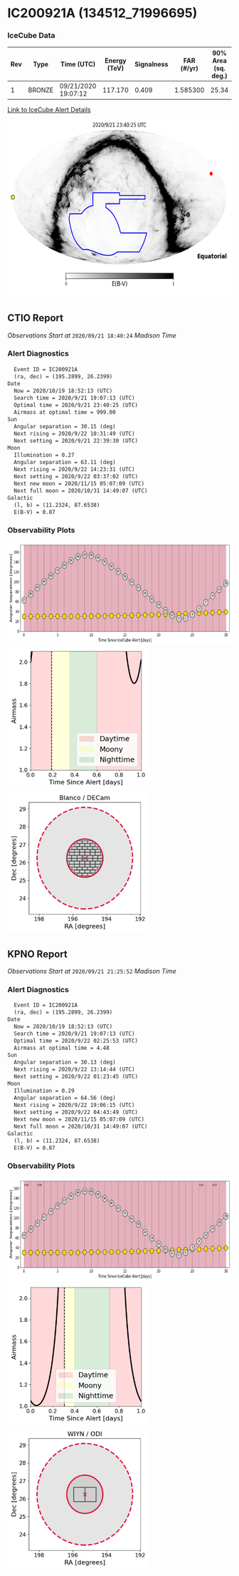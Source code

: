 # IC200921A (134512_71996695)

### IceCube Data

| Rev | Type | Time (UTC) | Energy (TeV) | Signalness | FAR (#/yr) | 90% Area (sq. deg.) |
| --- | --- | --- | --- | --- | --- | --- |
| 1 | BRONZE | 09/21/2020  19:07:12 | 117.170 | 0.409 | 1.585300 | 25.34 |

<a href="https://gcn.gsfc.nasa.gov/gcn/notices_amon_g_b/134512_71996695.amon" target="_blank">Link to IceCube Alert Details</a>

<a href="https://rmorgan10.github.io/AlertMonitoring/IC200921A_1/CTIO_skymap.png" target="_blank">
  <img src="CTIO_skymap.png" alt="CTIO Skymap" style="width:700px;height:400px;">
</a>


## CTIO Report

*Observations Start at*  `2020/09/21 18:40:24`  *Madison Time*

### Alert Diagnostics

```Event
  Event ID = IC200921A
  (ra, dec) = (195.2899, 26.2399)
Date
  Now = 2020/10/19 18:52:13 (UTC)
  Search time = 2020/9/21 19:07:13 (UTC)
  Optimal time = 2020/9/21 23:40:25 (UTC)
  Airmass at optimal time = 999.00
Sun
  Angular separation = 30.15 (deg)
  Next rising = 2020/9/22 10:31:49 (UTC)
  Next setting = 2020/9/21 22:39:30 (UTC)
Moon
  Illumination = 0.27
  Angular separation = 63.11 (deg)
  Next rising = 2020/9/22 14:23:31 (UTC)
  Next setting = 2020/9/22 03:37:02 (UTC)
  Next new moon = 2020/11/15 05:07:09 (UTC)
  Next full moon = 2020/10/31 14:49:07 (UTC)
Galactic
  (l, b) = (11.2324, 87.6538)
  E(B-V) = 0.87
```
### Observability Plots

<a href="https://rmorgan10.github.io/AlertMonitoring/IC200921A_1/CTIO_forecast.png" target="_blank">
  <img src="CTIO_forecast.png" alt="CTIO Forecast" style="width:700px;height:233px;">
</a>

<a href="https://rmorgan10.github.io/AlertMonitoring/IC200921A_1/CTIO_airmass.png" target="_blank">
  <img src="CTIO_airmass.png" alt="CTIO Airmass" style="width:320px;height:320px;">
</a>
<a href="https://rmorgan10.github.io/AlertMonitoring/IC200921A_1/CTIO_fov.png" target="_blank">
  <img src="CTIO_fov.png" alt="CTIO FoV" style="width:320px;height:320px;">
</a>


## KPNO Report

*Observations Start at*  `2020/09/21 21:25:52`  *Madison Time*

### Alert Diagnostics

```Event
  Event ID = IC200921A
  (ra, dec) = (195.2899, 26.2399)
Date
  Now = 2020/10/19 18:52:13 (UTC)
  Search time = 2020/9/21 19:07:13 (UTC)
  Optimal time = 2020/9/22 02:25:53 (UTC)
  Airmass at optimal time = 4.48
Sun
  Angular separation = 30.13 (deg)
  Next rising = 2020/9/22 13:14:44 (UTC)
  Next setting = 2020/9/22 01:23:45 (UTC)
Moon
  Illumination = 0.29
  Angular separation = 64.56 (deg)
  Next rising = 2020/9/22 19:06:15 (UTC)
  Next setting = 2020/9/22 04:43:49 (UTC)
  Next new moon = 2020/11/15 05:07:09 (UTC)
  Next full moon = 2020/10/31 14:49:07 (UTC)
Galactic
  (l, b) = (11.2324, 87.6538)
  E(B-V) = 0.87
```
### Observability Plots

<a href="https://rmorgan10.github.io/AlertMonitoring/IC200921A_1/KPNO_forecast.png" target="_blank">
  <img src="KPNO_forecast.png" alt="KPNO Forecast" style="width:700px;height:233px;">
</a>

<a href="https://rmorgan10.github.io/AlertMonitoring/IC200921A_1/KPNO_airmass.png" target="_blank">
  <img src="KPNO_airmass.png" alt="KPNO Airmass" style="width:320px;height:320px;">
</a>
<a href="https://rmorgan10.github.io/AlertMonitoring/IC200921A_1/KPNO_fov.png" target="_blank">
  <img src="KPNO_fov.png" alt="KPNO FoV" style="width:320px;height:320px;">
</a>

